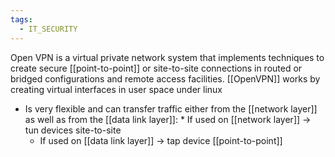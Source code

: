 ```yaml
---
tags:
  - IT_SECURITY
---
```

Open VPN is a virtual private network system that implements techniques to create secure [[point-to-point]] or site-to-site connections in routed or bridged configurations and remote access facilities.
[[OpenVPN]] works by creating virtual interfaces in user space under linux
* Is very flexible and can transfer traffic either from the [[network layer]] as well as from the [[data link layer]]:
		* If used on [[network layer]] -> tun devices site-to-site 
	* If used on [[data link layer]] -> tap device [[point-to-point]] 
